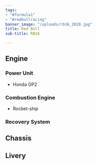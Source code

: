 ```yaml
---
tags:
- "#formula1"
- "#redbullracing"
banner_image: "/uploads/rb16_2020.jpg"
title: Red Bull
sub-title: RB16

---
```

## Engine

### Power Unit

* Honda GP2

### Combustion Engine

* Rocket-ship

### Recovery System

## Chassis

## Livery
